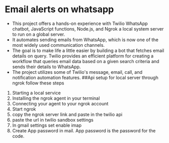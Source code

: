 # Email alerts on whatsapp 
- This project offers a hands-on experience with Twilio WhatsApp chatbot, JavaScript functions, Node.js, and Ngrok  a local system server to run on a global server.
- It automates sending emails from WhatsApp, which is now one of the most widely used communication channels.
- The goal is to make life a little easier by building a bot that fetches email details on query. Twilio provides an efficient platform for creating a workflow that queries email data based on a given search criteria and sends their details to WhatsApp. 
- The project utilizes some of Twilio's message, email, call, and notification automation features.
##Api setup for local server through ngrok follow these steps
1. Starting a local service
2. Installing the ngrok agent in your terminal 
3. Connecting your agent to your ngrok account 
4. Start ngrok
5. copy the ngrok server link and paste in the twilio api 
6. paste the url in twilio sandbox settings
7. In gmail settings set enable imap
8. Create App password in mail. App password is the password for the code.

